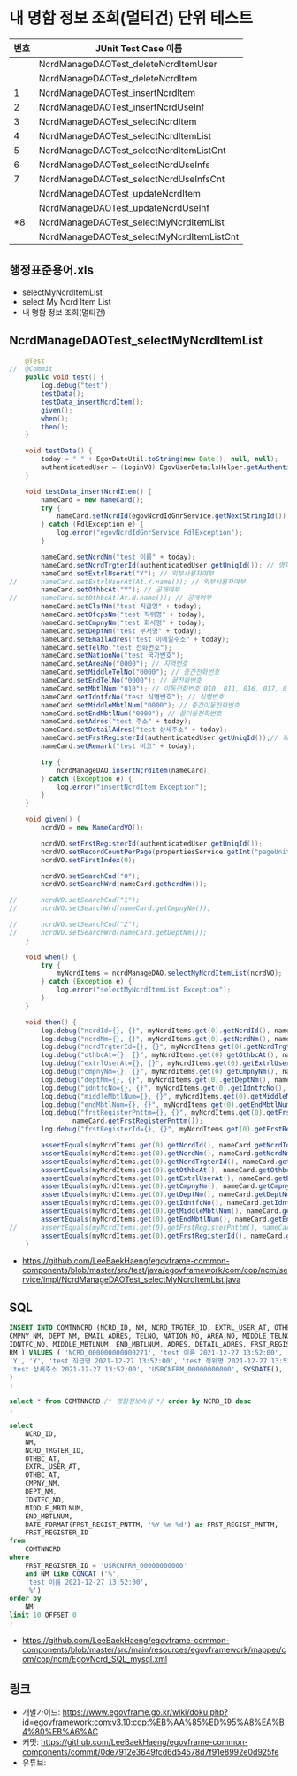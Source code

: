 # 내 명함 정보 조회(멀티건) 단위 테스트

|번호|JUnit Test Case 이름|
|-|-|
||NcrdManageDAOTest_deleteNcrdItemUser|
||NcrdManageDAOTest_deleteNcrdItem|
|1|NcrdManageDAOTest_insertNcrdItem|
|2|NcrdManageDAOTest_insertNcrdUseInf|
|3|NcrdManageDAOTest_selectNcrdItem|
|4|NcrdManageDAOTest_selectNcrdItemList|
|5|NcrdManageDAOTest_selectNcrdItemListCnt|
|6|NcrdManageDAOTest_selectNcrdUseInfs|
|7|NcrdManageDAOTest_selectNcrdUseInfsCnt|
||NcrdManageDAOTest_updateNcrdItem|
||NcrdManageDAOTest_updateNcrdUseInf|
|*8|NcrdManageDAOTest_selectMyNcrdItemList|
||NcrdManageDAOTest_selectMyNcrdItemListCnt|


## 행정표준용어.xls

- selectMyNcrdItemList
- select My Ncrd Item List
- 내 명함 정보 조회(멀티건)

## NcrdManageDAOTest_selectMyNcrdItemList

```java
	@Test
//	@Commit
	public void test() {
		log.debug("test");
		testData();
		testData_insertNcrdItem();
		given();
		when();
		then();
	}

	void testData() {
		today = " " + EgovDateUtil.toString(new Date(), null, null);
		authenticatedUser = (LoginVO) EgovUserDetailsHelper.getAuthenticatedUser();
	}

	void testData_insertNcrdItem() {
		nameCard = new NameCard();
		try {
			nameCard.setNcrdId(egovNcrdIdGnrService.getNextStringId());
		} catch (FdlException e) {
			log.error("egovNcrdIdGnrService FdlException");
		}

		nameCard.setNcrdNm("test 이름" + today);
		nameCard.setNcrdTrgterId(authenticatedUser.getUniqId()); // 명함대상자ID
		nameCard.setExtrlUserAt("Y"); // 외부사용자여부
//		nameCard.setExtrlUserAt(At.Y.name()); // 외부사용자여부
		nameCard.setOthbcAt("Y"); // 공개여부
//		nameCard.setOthbcAt(At.N.name()); // 공개여부
		nameCard.setClsfNm("test 직급명" + today);
		nameCard.setOfcpsNm("test 직위명" + today);
		nameCard.setCmpnyNm("test 회사명" + today);
		nameCard.setDeptNm("test 부서명" + today);
		nameCard.setEmailAdres("test 이메일주소" + today);
		nameCard.setTelNo("test 전화번호");
		nameCard.setNationNo("test 국가번호");
		nameCard.setAreaNo("0000"); // 지역번호
		nameCard.setMiddleTelNo("0000"); // 중간전화번호
		nameCard.setEndTelNo("0000"); // 끝전화번호
		nameCard.setMbtlNum("010"); // 이동전화번호 010, 011, 016, 017, 018, 019
		nameCard.setIdntfcNo("test 식별번호"); // 식별번호
		nameCard.setMiddleMbtlNum("0000"); // 중간이동전화번호
		nameCard.setEndMbtlNum("0000"); // 끝이동전화번호
		nameCard.setAdres("test 주소" + today);
		nameCard.setDetailAdres("test 상세주소" + today);
		nameCard.setFrstRegisterId(authenticatedUser.getUniqId());// 최초등록자ID
		nameCard.setRemark("test 비고" + today);

		try {
			ncrdManageDAO.insertNcrdItem(nameCard);
		} catch (Exception e) {
			log.error("insertNcrdItem Exception");
		}
	}

	void given() {
		ncrdVO = new NameCardVO();

		ncrdVO.setFrstRegisterId(authenticatedUser.getUniqId());
		ncrdVO.setRecordCountPerPage(propertiesService.getInt("pageUnit"));
		ncrdVO.setFirstIndex(0);

		ncrdVO.setSearchCnd("0");
		ncrdVO.setSearchWrd(nameCard.getNcrdNm());

//		ncrdVO.setSearchCnd("1");
//		ncrdVO.setSearchWrd(nameCard.getCmpnyNm());

//		ncrdVO.setSearchCnd("2");
//		ncrdVO.setSearchWrd(nameCard.getDeptNm());
	}

	void when() {
		try {
			myNcrdItems = ncrdManageDAO.selectMyNcrdItemList(ncrdVO);
		} catch (Exception e) {
			log.error("selectMyNcrdItemList Exception");
		}
	}

	void then() {
		log.debug("ncrdId={}, {}", myNcrdItems.get(0).getNcrdId(), nameCard.getNcrdId());
		log.debug("ncrdNm={}, {}", myNcrdItems.get(0).getNcrdNm(), nameCard.getNcrdNm());
		log.debug("ncrdTrgterId={}, {}", myNcrdItems.get(0).getNcrdTrgterId(), nameCard.getNcrdTrgterId());
		log.debug("othbcAt={}, {}", myNcrdItems.get(0).getOthbcAt(), nameCard.getOthbcAt());
		log.debug("extrlUserAt={}, {}", myNcrdItems.get(0).getExtrlUserAt(), nameCard.getExtrlUserAt());
		log.debug("cmpnyNm={}, {}", myNcrdItems.get(0).getCmpnyNm(), nameCard.getCmpnyNm());
		log.debug("deptNm={}, {}", myNcrdItems.get(0).getDeptNm(), nameCard.getDeptNm());
		log.debug("idntfcNo={}, {}", myNcrdItems.get(0).getIdntfcNo(), nameCard.getIdntfcNo());
		log.debug("middleMbtlNum={}, {}", myNcrdItems.get(0).getMiddleMbtlNum(), nameCard.getMiddleMbtlNum());
		log.debug("endMbtlNum={}, {}", myNcrdItems.get(0).getEndMbtlNum(), nameCard.getEndMbtlNum());
		log.debug("frstRegisterPnttm={}, {}", myNcrdItems.get(0).getFrstRegisterPnttm(),
				nameCard.getFrstRegisterPnttm());
		log.debug("frstRegisterId={}, {}", myNcrdItems.get(0).getFrstRegisterId(), nameCard.getFrstRegisterId());

		assertEquals(myNcrdItems.get(0).getNcrdId(), nameCard.getNcrdId());
		assertEquals(myNcrdItems.get(0).getNcrdNm(), nameCard.getNcrdNm());
		assertEquals(myNcrdItems.get(0).getNcrdTrgterId(), nameCard.getNcrdTrgterId());
		assertEquals(myNcrdItems.get(0).getOthbcAt(), nameCard.getOthbcAt());
		assertEquals(myNcrdItems.get(0).getExtrlUserAt(), nameCard.getExtrlUserAt());
		assertEquals(myNcrdItems.get(0).getCmpnyNm(), nameCard.getCmpnyNm());
		assertEquals(myNcrdItems.get(0).getDeptNm(), nameCard.getDeptNm());
		assertEquals(myNcrdItems.get(0).getIdntfcNo(), nameCard.getIdntfcNo());
		assertEquals(myNcrdItems.get(0).getMiddleMbtlNum(), nameCard.getMiddleMbtlNum());
		assertEquals(myNcrdItems.get(0).getEndMbtlNum(), nameCard.getEndMbtlNum());
//		assertEquals(myNcrdItems.get(0).getFrstRegisterPnttm(), nameCard.getFrstRegisterPnttm());
		assertEquals(myNcrdItems.get(0).getFrstRegisterId(), nameCard.getFrstRegisterId());
	}
```

- https://github.com/LeeBaekHaeng/egovframe-common-components/blob/master/src/test/java/egovframework/com/cop/ncm/service/impl/NcrdManageDAOTest_selectMyNcrdItemList.java

## SQL

```sql
INSERT INTO COMTNNCRD (NCRD_ID, NM, NCRD_TRGTER_ID, EXTRL_USER_AT, OTHBC_AT, CLSF_NM, OFCPS_NM, 
CMPNY_NM, DEPT_NM, EMAIL_ADRES, TELNO, NATION_NO, AREA_NO, MIDDLE_TELNO, END_TELNO, MBTLNUM, 
IDNTFC_NO, MIDDLE_MBTLNUM, END_MBTLNUM, ADRES, DETAIL_ADRES, FRST_REGISTER_ID, FRST_REGIST_PNTTM, 
RM ) VALUES ( 'NCRD_000000000000271', 'test 이름 2021-12-27 13:52:00', 'USRCNFRM_00000000000', 
'Y', 'Y', 'test 직급명 2021-12-27 13:52:00', 'test 직위명 2021-12-27 13:52:00', 'test 회사명 2021-12-27 13:52:00', 'test 부서명 2021-12-27 13:52:00', 'test 이메일주소 2021-12-27 13:52:00', 'test 전화번호', 'test 국가번호', '0000', '0000', '0000', '010', 'test 식별번호', '0000', '0000', 'test 주소 2021-12-27 13:52:00', 
'test 상세주소 2021-12-27 13:52:00', 'USRCNFRM_00000000000', SYSDATE(), 'test 비고 2021-12-27 13:52:00' 
)
;

select * from COMTNNCRD /* 명함정보속성 */ order by NCRD_ID desc
;

select
    NCRD_ID,
    NM,
    NCRD_TRGTER_ID,
    OTHBC_AT,
    EXTRL_USER_AT,
    OTHBC_AT,
    CMPNY_NM,
    DEPT_NM,
    IDNTFC_NO,
    MIDDLE_MBTLNUM,
    END_MBTLNUM,
    DATE_FORMAT(FRST_REGIST_PNTTM, '%Y-%m-%d') as FRST_REGIST_PNTTM,
    FRST_REGISTER_ID
from
    COMTNNCRD
where
    FRST_REGISTER_ID = 'USRCNFRM_00000000000'
    and NM like CONCAT ('%',
    'test 이름 2021-12-27 13:52:00',
    '%')
order by
    NM
limit 10 OFFSET 0
;
```

- https://github.com/LeeBaekHaeng/egovframe-common-components/blob/master/src/main/resources/egovframework/mapper/com/cop/ncm/EgovNcrd_SQL_mysql.xml

## 링크

- 개발가이드: https://www.egovframe.go.kr/wiki/doku.php?id=egovframework:com:v3.10:cop:%EB%AA%85%ED%95%A8%EA%B4%80%EB%A6%AC
- 커밋: https://github.com/LeeBaekHaeng/egovframe-common-components/commit/0de7912e3649fcd6d54578d7f91e8992e0d925fe
- 유튜브: 
